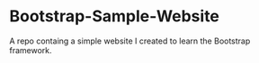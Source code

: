 # Bootstrap-Sample-Website
 A repo containg a simple website I created to learn the Bootstrap framework.
